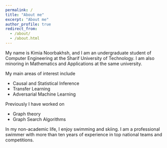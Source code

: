 ```yaml
---
permalink: /
title: "About me"
excerpt: "About me"
author_profile: true
redirect_from: 
  - /about/
  - /about.html
---
```


My name is Kimia Noorbakhsh, and I am an undergraduate student of Computer Engineering at the Sharif University of Technology. I am also minoring in Mathematics and Applications at the same university.

My main areas of interest include
- Causal and Statistical Inference
- Transfer Learning
- Adversarial Machine Learning

Previously I have worked on
- Graph theory
- Graph Search Algorithms

In my non-academic life, I enjoy swimming and skiing. I am a professional swimmer with more than ten years of experience in top national teams and competitions.

